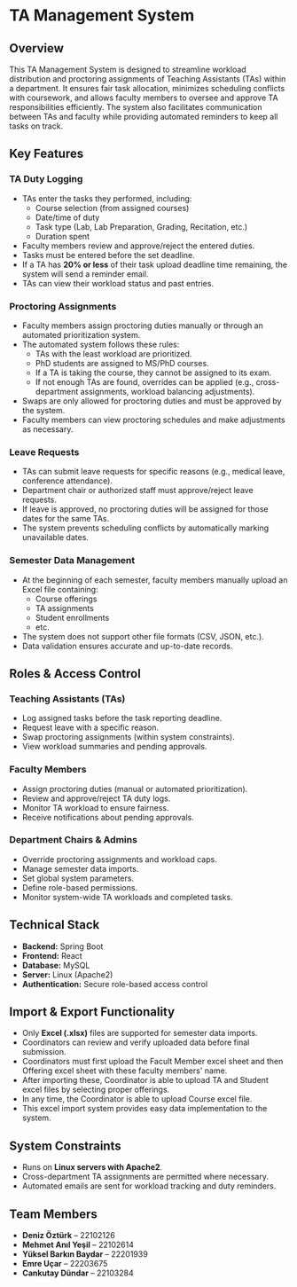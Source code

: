 # TA Management System

## Overview
This TA Management System is designed to streamline workload distribution and proctoring assignments of Teaching Assistants (TAs) within a department. It ensures fair task allocation, minimizes scheduling conflicts with coursework, and allows faculty members to oversee and approve TA responsibilities efficiently. The system also facilitates communication between TAs and faculty while providing automated reminders to keep all tasks on track.

## Key Features

### TA Duty Logging
- TAs enter the tasks they performed, including:
  - Course selection (from assigned courses)
  - Date/time of duty
  - Task type (Lab, Lab Preparation, Grading, Recitation, etc.)
  - Duration spent
- Faculty members review and approve/reject the entered duties.
- Tasks must be entered before the set deadline.
- If a TA has **20% or less** of their task upload deadline time remaining, the system will send a reminder email.
- TAs can view their workload status and past entries.

### Proctoring Assignments
- Faculty members assign proctoring duties manually or through an automated prioritization system.
- The automated system follows these rules:
  - TAs with the least workload are prioritized.
  - PhD students are assigned to MS/PhD courses.
  - If a TA is taking the course, they cannot be assigned to its exam.
  - If not enough TAs are found, overrides can be applied (e.g., cross-department assignments, workload balancing adjustments).
- Swaps are only allowed for proctoring duties and must be approved by the system.
- Faculty members can view proctoring schedules and make adjustments as necessary.

### Leave Requests
- TAs can submit leave requests for specific reasons (e.g., medical leave, conference attendance).
- Department chair or authorized staff must approve/reject leave requests.
- If leave is approved, no proctoring duties will be assigned for those dates for the same TAs.
- The system prevents scheduling conflicts by automatically marking unavailable dates.

### Semester Data Management
- At the beginning of each semester, faculty members manually upload an Excel file containing:
  - Course offerings
  - TA assignments
  - Student enrollments
  - etc.
- The system does not support other file formats (CSV, JSON, etc.).
- Data validation ensures accurate and up-to-date records.

## Roles & Access Control

### Teaching Assistants (TAs)
- Log assigned tasks before the task reporting deadline.
- Request leave with a specific reason.
- Swap proctoring assignments (within system constraints).
- View workload summaries and pending approvals.

### Faculty Members
- Assign proctoring duties (manual or automated prioritization).
- Review and approve/reject TA duty logs.
- Monitor TA workload to ensure fairness.
- Receive notifications about pending approvals.

### Department Chairs & Admins
- Override proctoring assignments and workload caps.
- Manage semester data imports.
- Set global system parameters.
- Define role-based permissions.
- Monitor system-wide TA workloads and completed tasks.

## Technical Stack
- **Backend:** Spring Boot
- **Frontend:** React
- **Database:** MySQL
- **Server:** Linux (Apache2)
- **Authentication:** Secure role-based access control

## Import & Export Functionality
- Only **Excel (.xlsx)** files are supported for semester data imports.
- Coordinators can review and verify uploaded data before final submission.
- Coordinators must first upload the Facult Member excel sheet and then Offering excel sheet with these faculty members' name.
- After importing these, Coordinator is able to upload TA and Student excel files by selecting proper offerings.
- In any time, the Coordinator is able to upload Course excel file.
- This excel import system provides easy data implementation to the system.

## System Constraints
- Runs on **Linux servers with Apache2**.
- Cross-department TA assignments are permitted where necessary.
- Automated emails are sent for workload tracking and duty reminders.

## Team Members
- **Deniz Öztürk** – 22102126
- **Mehmet Anıl Yeşil** – 22102614
- **Yüksel Barkın Baydar** – 22201939
- **Emre Uçar** – 22203675
- **Cankutay Dündar** – 22103284
